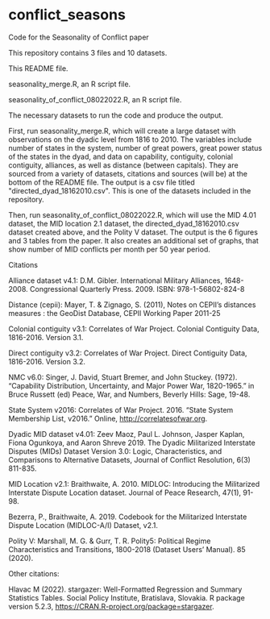 # conflict_seasons
Code for the Seasonality of Conflict paper

This repository contains 3 files and 10 datasets.

This README file.

seasonality_merge.R, an R script file.

seasonality_of_conflict_08022022.R, an R script file.

The necessary datasets to run the code and produce the output.

First, run seasonality_merge.R, which will create a large dataset with observations on the dyadic level from 1816 to 2010. The variables include number of states in the system, number of great powers, great power status of the states in the dyad, and data on capability, contiguity, colonial contiguity, alliances, as well as distance (between capitals). They are sourced from a variety of datasets, citations and sources (will be) at the bottom of the README file. The output is a csv file titled "directed_dyad_18162010.csv". This is one of the datasets included in the repository.

Then, run seasonality_of_conflict_08022022.R, which will use the MID 4.01 dataset, the MID location 2.1 dataset, the directed_dyad_18162010.csv dataset created above, and the Polity V dataset. The output is the 6 figures and 3 tables from the paper. It also creates an additional set of graphs, that show number of MID conflicts per month per 50 year period. 

Citations

Alliance dataset v4.1: 
D.M. Gibler. International Military Alliances, 1648-2008. Congressional Quarterly Press. 2009. ISBN: 978-1-56802-824-8

Distance (cepii):
Mayer, T. & Zignago, S. (2011), Notes on CEPII’s distances measures : the GeoDist Database, CEPII Working Paper 2011-25

Colonial contiguity v3.1:
Correlates of War Project. Colonial Contiguity Data, 1816-2016. Version 3.1.

Direct contiguity v3.2:
Correlates of War Project. Direct Contiguity Data, 1816-2016. Version 3.2.

NMC v6.0:
Singer, J. David, Stuart Bremer, and John Stuckey. (1972). “Capability Distribution, Uncertainty, and Major Power War, 1820-1965.” in Bruce Russett (ed) Peace, War, and Numbers, Beverly Hills: Sage, 19-48.

State System v2016:
Correlates of War Project. 2016. “State System Membership List, v2016.” Online, http://correlatesofwar.org.

Dyadic MID dataset v4.01:
Zeev Maoz, Paul L. Johnson, Jasper Kaplan, Fiona Ogunkoya, and Aaron Shreve 2019. The Dyadic Militarized Interstate Disputes (MIDs) Dataset Version 3.0: Logic, Characteristics, and Comparisons to Alternative Datasets, Journal of Conflict Resolution, 6(3) 811-835.

MID Location v2.1:
Braithwaite, A. 2010. MIDLOC: Introducing the Militarized Interstate Dispute Location dataset. Journal of Peace Research, 47(1), 91-98.

Bezerra, P., Braithwaite, A. 2019. Codebook for the Militarized Interstate Dispute Location (MIDLOC-A/I) Dataset, v2.1.

Polity V:
Marshall, M. G. & Gurr, T. R. Polity5: Political Regime Characteristics and Transitions, 1800-2018 (Dataset Users’ Manual). 85 (2020).

Other citations:

Hlavac M (2022). stargazer: Well-Formatted Regression and Summary Statistics Tables. Social Policy Institute, Bratislava, Slovakia. R package version 5.2.3, https://CRAN.R-project.org/package=stargazer.


